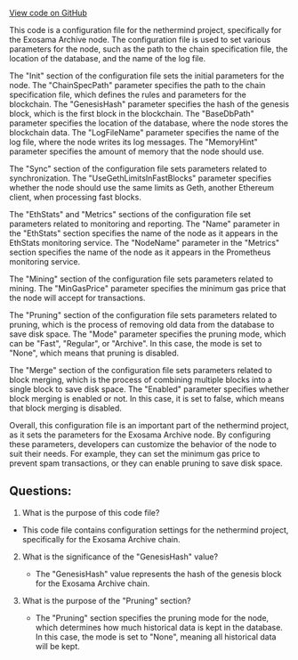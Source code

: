 [View code on GitHub](https://github.com/nethermindeth/nethermind/Nethermind.Runner/configs/exosama_archive.cfg)

This code is a configuration file for the nethermind project, specifically for the Exosama Archive node. The configuration file is used to set various parameters for the node, such as the path to the chain specification file, the location of the database, and the name of the log file. 

The "Init" section of the configuration file sets the initial parameters for the node. The "ChainSpecPath" parameter specifies the path to the chain specification file, which defines the rules and parameters for the blockchain. The "GenesisHash" parameter specifies the hash of the genesis block, which is the first block in the blockchain. The "BaseDbPath" parameter specifies the location of the database, where the node stores the blockchain data. The "LogFileName" parameter specifies the name of the log file, where the node writes its log messages. The "MemoryHint" parameter specifies the amount of memory that the node should use.

The "Sync" section of the configuration file sets parameters related to synchronization. The "UseGethLimitsInFastBlocks" parameter specifies whether the node should use the same limits as Geth, another Ethereum client, when processing fast blocks.

The "EthStats" and "Metrics" sections of the configuration file set parameters related to monitoring and reporting. The "Name" parameter in the "EthStats" section specifies the name of the node as it appears in the EthStats monitoring service. The "NodeName" parameter in the "Metrics" section specifies the name of the node as it appears in the Prometheus monitoring service.

The "Mining" section of the configuration file sets parameters related to mining. The "MinGasPrice" parameter specifies the minimum gas price that the node will accept for transactions.

The "Pruning" section of the configuration file sets parameters related to pruning, which is the process of removing old data from the database to save disk space. The "Mode" parameter specifies the pruning mode, which can be "Fast", "Regular", or "Archive". In this case, the mode is set to "None", which means that pruning is disabled.

The "Merge" section of the configuration file sets parameters related to block merging, which is the process of combining multiple blocks into a single block to save disk space. The "Enabled" parameter specifies whether block merging is enabled or not. In this case, it is set to false, which means that block merging is disabled.

Overall, this configuration file is an important part of the nethermind project, as it sets the parameters for the Exosama Archive node. By configuring these parameters, developers can customize the behavior of the node to suit their needs. For example, they can set the minimum gas price to prevent spam transactions, or they can enable pruning to save disk space.
## Questions: 
 1. What is the purpose of this code file?
   - This code file contains configuration settings for the nethermind project, specifically for the Exosama Archive chain.

2. What is the significance of the "GenesisHash" value?
   - The "GenesisHash" value represents the hash of the genesis block for the Exosama Archive chain.

3. What is the purpose of the "Pruning" section?
   - The "Pruning" section specifies the pruning mode for the node, which determines how much historical data is kept in the database. In this case, the mode is set to "None", meaning all historical data will be kept.